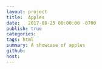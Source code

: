 ```yaml
---
layout: project
title:  Apples
date:   2017-08-25 00:00:00 -0700
publish: true
categories: 
tags: html
summary: A showcase of apples
github: 
host: 
---
```

